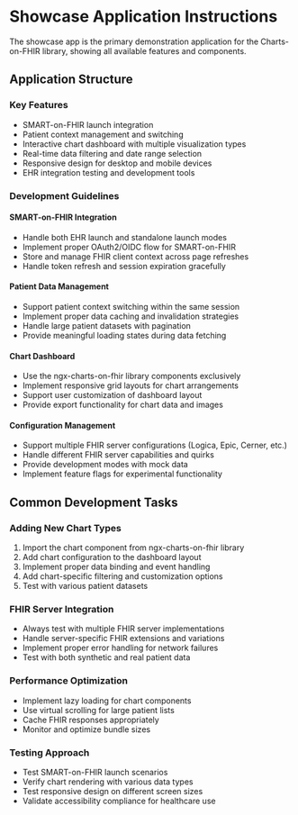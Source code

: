 # Showcase Application Instructions

The showcase app is the primary demonstration application for the Charts-on-FHIR library, showing all available features and components.

## Application Structure

### Key Features

- SMART-on-FHIR launch integration
- Patient context management and switching
- Interactive chart dashboard with multiple visualization types
- Real-time data filtering and date range selection
- Responsive design for desktop and mobile devices
- EHR integration testing and development tools

### Development Guidelines

#### SMART-on-FHIR Integration

- Handle both EHR launch and standalone launch modes
- Implement proper OAuth2/OIDC flow for SMART-on-FHIR
- Store and manage FHIR client context across page refreshes
- Handle token refresh and session expiration gracefully

#### Patient Data Management

- Support patient context switching within the same session
- Implement proper data caching and invalidation strategies
- Handle large patient datasets with pagination
- Provide meaningful loading states during data fetching

#### Chart Dashboard

- Use the ngx-charts-on-fhir library components exclusively
- Implement responsive grid layouts for chart arrangements
- Support user customization of dashboard layout
- Provide export functionality for chart data and images

#### Configuration Management

- Support multiple FHIR server configurations (Logica, Epic, Cerner, etc.)
- Handle different FHIR server capabilities and quirks
- Provide development modes with mock data
- Implement feature flags for experimental functionality

## Common Development Tasks

### Adding New Chart Types

1. Import the chart component from ngx-charts-on-fhir library
2. Add chart configuration to the dashboard layout
3. Implement proper data binding and event handling
4. Add chart-specific filtering and customization options
5. Test with various patient datasets

### FHIR Server Integration

- Always test with multiple FHIR server implementations
- Handle server-specific FHIR extensions and variations
- Implement proper error handling for network failures
- Test with both synthetic and real patient data

### Performance Optimization

- Implement lazy loading for chart components
- Use virtual scrolling for large patient lists
- Cache FHIR responses appropriately
- Monitor and optimize bundle sizes

### Testing Approach

- Test SMART-on-FHIR launch scenarios
- Verify chart rendering with various data types
- Test responsive design on different screen sizes
- Validate accessibility compliance for healthcare use

